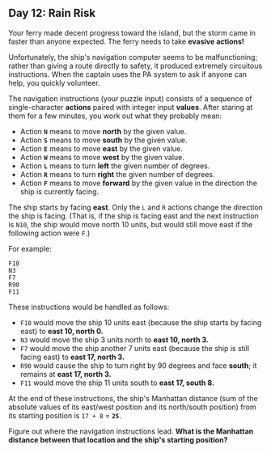 ## Day 12: Rain Risk

Your ferry made decent progress toward the island, but the storm came in faster than anyone expected. The ferry needs to take **evasive actions!**

Unfortunately, the ship's navigation computer seems to be malfunctioning; rather than giving a route directly to safety, it produced extremely circuitous instructions. When the captain uses the PA system to ask if anyone can help, you quickly volunteer.

The navigation instructions (your puzzle input) consists of a sequence of single-character **actions** paired with integer input **values**. After staring at them for a few minutes, you work out what they probably mean:

 - Action **`N`** means to move **north** by the given value.
 - Action **`S`** means to move **south** by the given value.
 - Action **`E`** means to move **east** by the given value.
 - Action **`W`** means to move **west** by the given value.
 - Action **`L`** means to turn **left** the given number of degrees.
 - Action **`R`** means to turn **right** the given number of degrees.
 - Action **`F`** means to move **forward** by the given value in the direction the ship is currently facing.

The ship starts by facing **east**. Only the `L` and `R` actions change the direction the ship is facing. (That is, if the ship is facing east and the next instruction is `N10`, the ship would move north 10 units, but would still move east if the following action were `F`.)

For example:

```
F10
N3
F7
R90
F11
```

These instructions would be handled as follows:

 - `F10` would move the ship 10 units east (because the ship starts by facing east) to **east 10, north 0.**
 - `N3` would move the ship 3 units north to **east 10, north 3.**
 - `F7` would move the ship another 7 units east (because the ship is still facing east) to **east 17, north 3.**
 - `R90` would cause the ship to turn right by 90 degrees and face **south**; it remains at **east 17, north 3.**
 - `F11` would move the ship 11 units south to **east 17, south 8.**

At the end of these instructions, the ship's Manhattan distance (sum of the absolute values of its east/west position and its north/south position) from its starting position is ``17 + 8`` = **`25`**.

Figure out where the navigation instructions lead. **What is the Manhattan distance between that location and the ship's starting position?**
